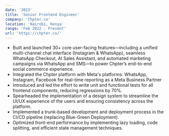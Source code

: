 ```yaml
---
date: '2023'
title: 'Senior Frontend Engineer'
company: 'Chpter.co'
location: 'Nairobi, Kenya'
range: 'Feb 2022 - Present'
url: 'https://chpter.co/'
---
```

- Built and launched 30+ core user-facing features—including a unified multi-channel chat interface (Instagram & WhatsApp), seamless WhatsApp Checkout, AI Sales Assistant, and automated marketing campaigns via WhatsApp and SMS—to power Chpter’s end-to-end social commerce experience.
- Integrated the Chpter platform with Meta's platforms: WhatsApp, Instagram, Facebook for real-time reporting as a Meta Business Partner
- Introduced and led the effort to write unit and functional tests for all frontend components, reducing regressions by 70%.
- Spearheaded the implementation of a design system to streamline the UI/UX experience of the users and ensuring consistency across the platform.
- Implemented a trunk-based development and deployment process in the CI/CD pipeline (replacing Blue-Green Deployment).
- Optimized front-end performance by implementing lazy loading, code splitting, and efficient state management techniques.
